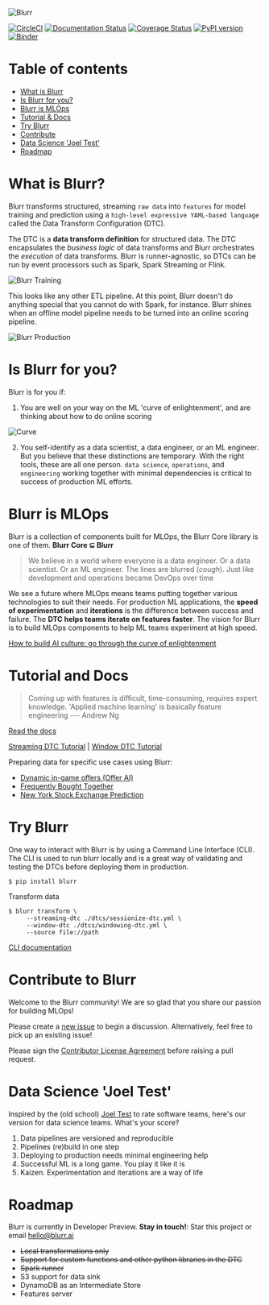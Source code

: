 ![Blurr](docs/images/logo.png)

[![CircleCI](https://circleci.com/gh/productml/blurr/tree/master.svg?style=svg)](https://circleci.com/gh/productml/blurr/tree/master)
[![Documentation Status](https://readthedocs.org/projects/productml-blurr/badge/?version=latest)](http://productml-blurr.readthedocs.io/en/latest/?badge=latest)
[![Coverage Status](https://coveralls.io/repos/github/productml/blurr/badge.svg?branch=master)](https://coveralls.io/github/productml/blurr?branch=master)
[![PyPI version](https://badge.fury.io/py/blurr.svg)](https://badge.fury.io/py/blurr)
[![Binder](https://mybinder.org/badge.svg)](https://mybinder.org/v2/gh/productml/blurr-examples/master)

# Table of contents

- [What is Blurr](#what-is-blurr)
- [Is Blurr for you?](#is-blurr-for-you)
- [Blurr is MLOps](#blurr-is-mlops)
- [Tutorial & Docs](#tutorial-and-docs)
- [Try Blurr](#try-blurr)
- [Contribute](#contribute-to-blurr)
- [Data Science 'Joel Test'](#data-science-joel-test)
- [Roadmap](#roadmap)

# What is Blurr?

Blurr transforms structured, streaming `raw data` into `features` for model training and prediction using a `high-level expressive YAML-based language` called the Data Transform Configuration (DTC).

The DTC is a __data transform definition__ for structured data. The DTC encapsulates the *business logic* of data transforms and Blurr orchestrates the *execution* of data transforms. Blurr is runner-agnostic, so DTCs can be run by event processors such as Spark, Spark Streaming or Flink.

![Blurr Training](docs/images/blurr-in-training.png)

This looks like any other ETL pipeline. At this point, Blurr doesn't do anything special that you cannot do with Spark, for instance. Blurr shines when an offline model pipeline needs to be turned into an online scoring pipeline.

![Blurr Production](docs/images/blurr-in-prod.png)

# Is Blurr for you?

Blurr is for you if:

1. You are well on your way on the ML 'curve of enlightenment', and are thinking about how to do online scoring

![Curve](docs/images/curve.png)

2. You self-identify as a data scientist, a data engineer, or an ML engineer. But you believe that these distinctions are temporary. With the right tools, these are all one person. `data science`, `operations`, and `engineering` working together with minimal dependencies is critical to success of production ML efforts.    

# Blurr is MLOps

Blurr is a collection of components built for MLOps, the Blurr Core library is one of them. **Blurr Core ⊆ Blurr**

>We believe in a world where everyone is a data engineer. Or a data scientist. Or an ML engineer. The lines are blurred (*cough*). Just like development and operations became DevOps over time

We see a future where MLOps means teams putting together various technologies to suit their needs. For production ML applications, the __speed of experimentation__ and __iterations__ is the difference between success and failure. The __DTC helps teams iterate on features faster__. The vision for Blurr is to build MLOps components to help ML teams experiment at high speed.

[How to build AI culture: go through the curve of enlightenment](https://hackernoon.com/how-to-build-ai-culture-go-through-the-curve-of-enlightenment-21c239c1d5a7)

# Tutorial and Docs

>Coming up with features is difficult, time-consuming, requires expert knowledge. 'Applied machine learning' is basically feature engineering --- Andrew Ng

[Read the docs](http://productml-blurr.readthedocs.io/en/latest/)

[Streaming DTC Tutorial](http://productml-blurr.readthedocs.io/en/latest/Streaming%20DTC%20Tutorial/) |
[Window DTC Tutorial](http://productml-blurr.readthedocs.io/en/latest/Window%20DTC%20Tutorial/)

Preparing data for specific use cases using Blurr:

* [Dynamic in-game offers (Offer AI)](docs/examples/offer-ai/offer-ai-walkthrough.md) 
* [Frequently Bought Together](docs/examples/frequently-bought-together/fbt-walkthrough.md)
* [New York Stock Exchange Prediction](https://mybinder.org/v2/gh/productml/blurr-examples/master?filepath=nyse%2Fnyse.ipynb)

# Try Blurr

One way to interact with Blurr is by using a Command Line Interface (CLI). The CLI is used to run blurr
locally and is a great way of validating and testing the DTCs before deploying them in 
production. 

`$ pip install blurr`

Transform data

```
$ blurr transform \
     --streaming-dtc ./dtcs/sessionize-dtc.yml \
     --window-dtc ./dtcs/windowing-dtc.yml \
     --source file://path
```

[CLI documentation](http://productml-blurr.readthedocs.io/en/latest/Blurr%20CLI/)

# Contribute to Blurr

Welcome to the Blurr community! We are so glad that you share our passion for building MLOps!

Please create a [new issue](https://github.com/productml/blurr/issues/new) to begin a discussion. Alternatively, feel free to pick up an existing issue!

Please sign the [Contributor License Agreement](https://docs.google.com/forms/d/e/1FAIpQLSeUP5RFuXH0Kbi4CnV6V3IZ-xyJmd3KQP_2Ij-pTvN-_h7wUg/viewform) before raising a pull request.

# Data Science 'Joel Test'

Inspired by the (old school) [Joel Test](https://www.joelonsoftware.com/2000/08/09/the-joel-test-12-steps-to-better-code/) to rate software teams, here's our version for data science teams. What's your score?

1. Data pipelines are versioned and reproducible
2. Pipelines (re)build in one step
3. Deploying to production needs minimal engineering help
4. Successful ML is a long game. You play it like it is
5. Kaizen. Experimentation and iterations are a way of life

# Roadmap

Blurr is currently in Developer Preview. __Stay in touch!__: Star this project or email hello@blurr.ai

- ~~Local transformations only~~
- ~~Support for custom functions and other python libraries in the DTC~~
- ~~Spark runner~~
- S3 support for data sink
- DynamoDB as an Intermediate Store
- Features server
